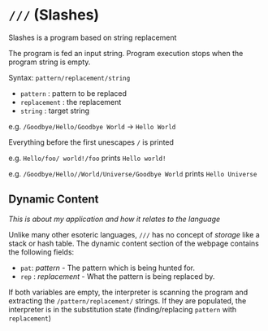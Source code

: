 # `///` (Slashes)
Slashes is a program based on string replacement

The program is fed an input string. Program execution stops when the program string is empty.

Syntax: `pattern/replacement/string`
- `pattern` : pattern to be replaced
- `replacement` : the replacement
- `string` : target string

e.g. `/Goodbye/Hello/Goodbye World` -> `Hello World`

Everything before the first unescapes `/` is printed

e.g. `Hello/foo/ world!/foo` prints `Hello world!`

e.g. `/Goodbye/Hello//World/Universe/Goodbye World` prints `Hello Universe`

## Dynamic Content
*This is about my application and how it relates to the language*

Unlike many other esoteric languages, `///` has no concept of *storage* like a stack or hash table. The dynamic content section of the webpage contains the following fields:
- `pat`: *pattern* - The pattern which is being hunted for.
- `rep` : *replacement* - What the pattern is being replaced by.

If both variables are empty, the interpreter is scanning the program and extracting the `/pattern/replacement/` strings. If they are populated, the interpreter is in the substitution state (finding/replacing `pattern` with `replacement`)